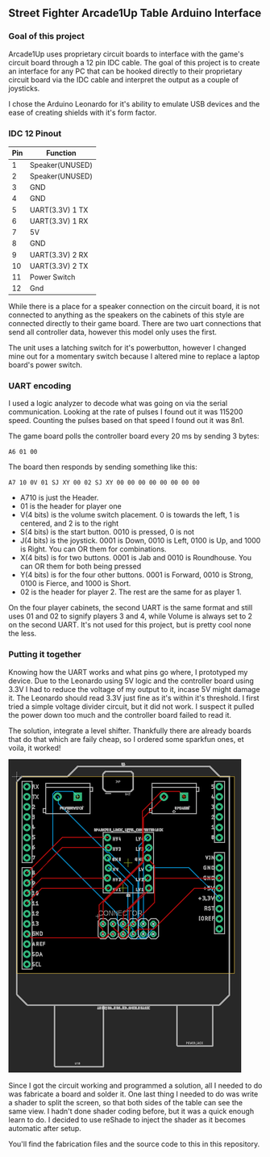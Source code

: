 ## Street Fighter Arcade1Up Table Arduino Interface
### Goal of this project
Arcade1Up uses proprietary circuit boards to interface with the game's circuit board through a 12 pin IDC cable. The goal of this project is to create an interface for any PC that can be hooked directly to their proprietary circuit board via the IDC cable and interpret the output as a couple of joysticks.

I chose the Arduino Leonardo for it's ability to emulate USB devices and the ease of creating shields with it's form factor. 

### IDC 12 Pinout
| Pin | Function |
|--|--|
| 1 | Speaker(UNUSED) |
| 2 | Speaker(UNUSED) |
| 3 | GND |
| 4 | GND |
| 5 | UART(3.3V) 1 TX |
| 6 | UART(3.3V) 1 RX |
| 7 | 5V |
| 8 | GND |
| 9 | UART(3.3V) 2 RX |
| 10 | UART(3.3V) 2 TX |
| 11 | Power Switch |
| 12 |Gnd |

While there is a place for a speaker connection on the circuit board, it is not connected to anything as the speakers on the cabinets of this style are connected directly to their game board. There are two uart connections that send all controller data, however this model only uses the first.

The unit uses a latching switch for it's powerbutton, however I changed mine out for a momentary switch because I altered mine to replace a laptop board's power switch.

### UART encoding
I used a logic analyzer to decode what was going on via the serial communication. Looking at the rate of pulses I found out it was 115200 speed. Counting the pulses based on that speed I found out it was 8n1.

The game board polls the controller board every 20 ms by sending 3 bytes:

    A6 01 00
The board then responds by sending something like this:

    A7 10 0V 01 SJ XY 00 02 SJ XY 00 00 00 00 00 00 00 00

 - A710 is just the Header.
 - 01 is the header for player one
 - V(4 bits) is the volume switch placement. 0 is towards the left, 1 is centered, and 2 is to the right
 - S(4 bits) is the start button. 0010 is pressed, 0 is not
 - J(4 bits) is the joystick. 0001 is Down, 0010 is Left, 0100 is Up, and 1000 is Right. You can OR them for combinations.
 - X(4 bits) is for two buttons. 0001 is Jab and 0010 is Roundhouse. You can OR them for both being pressed
 - Y(4 bits) is for the four other buttons. 0001 is Forward, 0010 is Strong, 0100 is Fierce, and 1000 is Short.
 - 02 is the header for player 2. The rest are the same for as player 1.

On the four player cabinets, the second UART is the same format and still uses 01 and 02 to signify players 3 and 4, while Volume is always set to 2 on the second UART. It's not used for this project, but is pretty cool none the less.

### Putting it together
Knowing how the UART works and what pins go where, I prototyped my device. Due to the Leonardo using 5V logic and the controller board using 3.3V I had to reduce the voltage of my output to it, incase 5V might damage it. The Leonardo should read 3.3V just fine as it's within it's threshold. I first tried a simple voltage divider circuit, but it did not work. I suspect it pulled the power down too much and the controller board failed to read it. 

The solution, integrate a level shifter. Thankfully there are already boards that do that which are faily cheap, so I ordered some sparkfun ones, et voila, it worked! 

![View of Circuit Board Design](https://github.com/Christopher-R-Perkins/A1UP-SFTable-Arduino/blob/main/IMAGES/SFTableArduinoShield.png?raw=true)

Since I got the circuit working and programmed a solution, all I needed to do was fabricate a board and solder it. One last thing I needed to do was write a shader to split the screen, so that both sides of the table can see the same view. I hadn't done shader coding before, but it was a quick enough learn to do. I decided to use reShade to inject the shader as it becomes automatic after setup.

You'll find the fabrication files and the source code to this in this repository.
